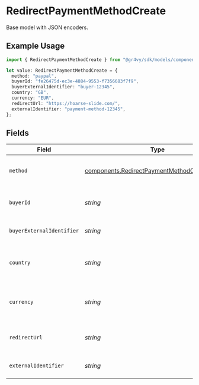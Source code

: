# RedirectPaymentMethodCreate

Base model with JSON encoders.

## Example Usage

```typescript
import { RedirectPaymentMethodCreate } from "@gr4vy/sdk/models/components";

let value: RedirectPaymentMethodCreate = {
  method: "paypal",
  buyerId: "fe26475d-ec3e-4884-9553-f7356683f7f9",
  buyerExternalIdentifier: "buyer-12345",
  country: "GB",
  currency: "EUR",
  redirectUrl: "https://hoarse-slide.com/",
  externalIdentifier: "payment-method-12345",
};
```

## Fields

| Field                                                                                                                   | Type                                                                                                                    | Required                                                                                                                | Description                                                                                                             | Example                                                                                                                 |
| ----------------------------------------------------------------------------------------------------------------------- | ----------------------------------------------------------------------------------------------------------------------- | ----------------------------------------------------------------------------------------------------------------------- | ----------------------------------------------------------------------------------------------------------------------- | ----------------------------------------------------------------------------------------------------------------------- |
| `method`                                                                                                                | [components.RedirectPaymentMethodCreateMethod](../../models/components/redirectpaymentmethodcreatemethod.md)            | :heavy_check_mark:                                                                                                      | The method to use, this can be any of the methods that support redirect requests.                                       | paypal                                                                                                                  |
| `buyerId`                                                                                                               | *string*                                                                                                                | :heavy_minus_sign:                                                                                                      | The `id` of a stored buyer to use Use this instead of the `buyer_external_identifier`.                                  | fe26475d-ec3e-4884-9553-f7356683f7f9                                                                                    |
| `buyerExternalIdentifier`                                                                                               | *string*                                                                                                                | :heavy_minus_sign:                                                                                                      | The `external_identifier` of a stored buyer to use. Use this instead of the `buyer_id`.                                 | buyer-12345                                                                                                             |
| `country`                                                                                                               | *string*                                                                                                                | :heavy_check_mark:                                                                                                      | The 2-letter ISO code of the country to use this payment method for. This is used to select the payment service to use. | DE                                                                                                                      |
| `currency`                                                                                                              | *string*                                                                                                                | :heavy_check_mark:                                                                                                      | The ISO-4217 currency code to use this payment method for. This is used to select the payment service to use.           | EUR                                                                                                                     |
| `redirectUrl`                                                                                                           | *string*                                                                                                                | :heavy_check_mark:                                                                                                      | The redirect URL to redirect a buyer to after they have authorized the payment method.                                  |                                                                                                                         |
| `externalIdentifier`                                                                                                    | *string*                                                                                                                | :heavy_minus_sign:                                                                                                      | The merchant identifier for this payment method.                                                                        | payment-method-12345                                                                                                    |